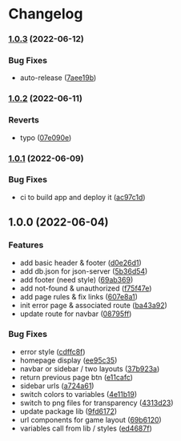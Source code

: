 # Changelog

### [1.0.3](https://www.github.com/SecretHouseGame/secrethouse-website/compare/v1.0.2...v1.0.3) (2022-06-12)


### Bug Fixes

* auto-release ([7aee19b](https://www.github.com/SecretHouseGame/secrethouse-website/commit/7aee19b8569fdbbd47fe9c56acb6fddc1077b2e6))

### [1.0.2](https://www.github.com/SecretHouseGame/secrethouse-website/compare/v1.0.1...v1.0.2) (2022-06-11)


### Reverts

* typo ([07e090e](https://www.github.com/SecretHouseGame/secrethouse-website/commit/07e090ed465d9689156b2eebb96fbbf69247c66f))

### [1.0.1](https://www.github.com/SecretHouseGame/secrethouse-website/compare/v1.0.0...v1.0.1) (2022-06-09)


### Bug Fixes

* ci to build app and deploy it ([ac97c1d](https://www.github.com/SecretHouseGame/secrethouse-website/commit/ac97c1d2b29f138a57a964f62792a6e38ad64194))

## 1.0.0 (2022-06-04)


### Features

* add basic header & footer ([d0e26d1](https://www.github.com/SecretHouseGame/secrethouse-website/commit/d0e26d122a4ac25a6847439b773cfbe8e66dbb85))
* add db.json for json-server ([5b36d54](https://www.github.com/SecretHouseGame/secrethouse-website/commit/5b36d549f68ed0415f1e0f31383ed0b47b8af130))
* add footer (need style) ([69ab369](https://www.github.com/SecretHouseGame/secrethouse-website/commit/69ab3698a7d06889e791ad82c6d85db705b00b1a))
* add not-found & unauthorized ([f75f47e](https://www.github.com/SecretHouseGame/secrethouse-website/commit/f75f47e8e3f57a40314cee15fea6c7beed643c90))
* add page rules & fix links ([607e8a1](https://www.github.com/SecretHouseGame/secrethouse-website/commit/607e8a145e00cd7568e55a202a81406ee51cebaa))
* init error page & associated route ([ba43a92](https://www.github.com/SecretHouseGame/secrethouse-website/commit/ba43a9277927f91ad81bab5baa85b4c5b9226719))
* update route for navbar ([08795ff](https://www.github.com/SecretHouseGame/secrethouse-website/commit/08795ff96d94bc74ad77265375810f56c2a21638))


### Bug Fixes

* error style ([cdffc8f](https://www.github.com/SecretHouseGame/secrethouse-website/commit/cdffc8ff90ac449b429f35eb87b5d513e1c6a42e))
* homepage display ([ee95c35](https://www.github.com/SecretHouseGame/secrethouse-website/commit/ee95c35bb336ba6bf213c99c8fcf2115c9a64016))
* navbar or sidebar / two layouts ([37b923a](https://www.github.com/SecretHouseGame/secrethouse-website/commit/37b923a22756964a682a8ec05ab792949f1fb87e))
* return previous page btn ([e11cafc](https://www.github.com/SecretHouseGame/secrethouse-website/commit/e11cafcbae973dd54614409729d22439a19dc162))
* sidebar urls ([a724a61](https://www.github.com/SecretHouseGame/secrethouse-website/commit/a724a6106da479db5a41f64888b8b587ed5bd949))
* switch colors to variables ([4e11b19](https://www.github.com/SecretHouseGame/secrethouse-website/commit/4e11b196630f496b1c6d5b7d37e76c34df823b46))
* switch to png files for transparency ([4313d23](https://www.github.com/SecretHouseGame/secrethouse-website/commit/4313d238284264a3954ba09baa8bc6566f2ec77c))
* update package lib ([9fd6172](https://www.github.com/SecretHouseGame/secrethouse-website/commit/9fd6172de1422e86d168dcd69ea32c43f378bba3))
* url components for game layout ([69b6120](https://www.github.com/SecretHouseGame/secrethouse-website/commit/69b6120b8c3bdf8fca7d386f1dfcda0ed46e0400))
* variables call from lib / styles ([ed4687f](https://www.github.com/SecretHouseGame/secrethouse-website/commit/ed4687f230941084064904defbd3ba00f8930bd0))
